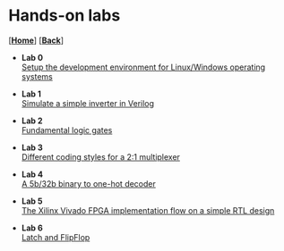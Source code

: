 
# Hands-on labs
[[**Home**](https://github.com/lpacher/lae)] [[**Back**](https://github.com/lpacher/lae)]


* **Lab 0**<br />
[Setup the development environment for Linux/Windows operating systems](
https://github.com/lpacher/lae/tree/master/fpga/labs/lab0)

* **Lab 1**<br />
[Simulate a simple inverter in Verilog](
https://github.com/lpacher/lae/tree/master/fpga/labs/lab1)

* **Lab 2**<br />
[Fundamental logic gates](
https://github.com/lpacher/lae/tree/master/fpga/labs/lab2)

* **Lab 3**<br />
[Different coding styles for a 2:1 multiplexer](
https://github.com/lpacher/lae/tree/master/fpga/labs/lab3)

* **Lab 4**<br />
[A 5b/32b binary to one-hot decoder](
https://github.com/lpacher/lae/tree/master/fpga/labs/lab4)

* **Lab 5**<br />
[The Xilinx Vivado FPGA implementation flow on a simple RTL design](
https://github.com/lpacher/lae/tree/master/fpga/labs/lab5)

* **Lab 6**<br />
[Latch and FlipFlop](
https://github.com/lpacher/lae/tree/master/fpga/labs/lab6)

